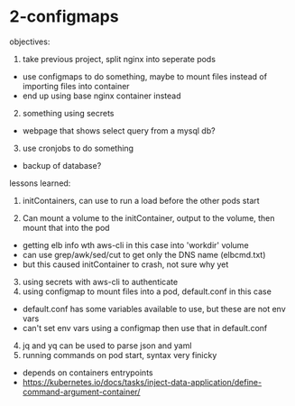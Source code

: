 # 2-configmaps

objectives:

1. take previous project, split nginx into seperate pods
  * use configmaps to do something, maybe to mount files instead of importing files into container
  * end up using base nginx container instead
2. something using secrets
  * webpage that shows select query from a mysql db?
3. use cronjobs to do something
  * backup of database?

lessons learned:

1. initContainers, can use to run a load before the other pods start

2. Can mount a volume to the initContainer, output to the volume, then mount that into the pod
  * getting elb info wth aws-cli in this case into 'workdir' volume
  * can use grep/awk/sed/cut to get only the DNS name (elbcmd.txt)
  * but this caused initContainer to crash, not sure why yet
3. using secrets with aws-cli to authenticate
4. using configmap to mount files into a pod, default.conf in this case
  * default.conf has some variables available to use, but these are not env vars
  * can't set env vars using a configmap then use that in default.conf
4. jq and yq can be used to parse json and yaml
5. running commands on pod start, syntax very finicky
  * depends on containers entrypoints
  * https://kubernetes.io/docs/tasks/inject-data-application/define-command-argument-container/
